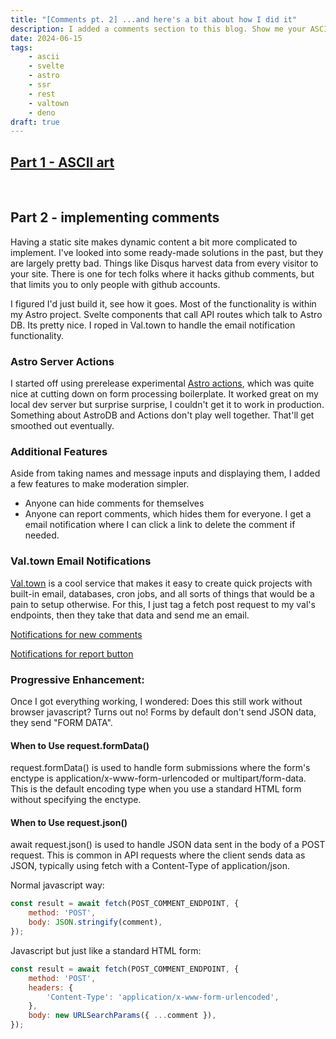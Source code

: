```yaml
---
title: "[Comments pt. 2] ...and here's a bit about how I did it"
description: I added a comments section to this blog. Show me your ASCII art.
date: 2024-06-15
tags:
    - ascii
    - svelte
    - astro
    - ssr
    - rest
    - valtown
    - deno
draft: true
---
```


## [Part 1 - ASCII art](/blog/2024-06-comments)

<br>

## Part 2 - implementing comments

Having a static site makes dynamic content a bit more complicated to implement. I've looked into some ready-made solutions in the past, but they are largely pretty bad. Things like Disqus harvest data from every visitor to your site. There is one for tech folks where it hacks github comments, but that limits you to only people with github accounts.

I figured I'd just build it, see how it goes. Most of the functionality is within my Astro project. Svelte components that call API routes which talk to Astro DB. Its pretty nice. I roped in Val.town to handle the email notification functionality.

### Astro Server Actions

I started off using prerelease experimental [Astro actions](https://astro.build/blog/astro-480/#experimental-astro-actions), which was quite nice at cutting down on form processing boilerplate. It worked great on my local dev server but surprise surprise, I couldn't get it to work in production. Something about AstroDB and Actions don't play well together. That'll get smoothed out eventually.

### Additional Features

Aside from taking names and message inputs and displaying them, I added a few features to make moderation simpler.

-   Anyone can hide comments for themselves
-   Anyone can report comments, which hides them for everyone. I get a email notification where I can click a link to delete the comment if needed.

### Val.town Email Notifications

[Val.town](https://www.val.town/) is a cool service that makes it easy to create quick projects with built-in email, databases, cron jobs, and all sorts of things that would be a pain to setup otherwise. For this, I just tag a fetch post request to my val's endpoints, then they take that data and send me an email.

[Notifications for new comments](https://www.val.town/v/parkerdavis/newCommentNotification)

[Notifications for report button](https://www.val.town/v/parkerdavis/reportCommentNotification)

### Progressive Enhancement:

Once I got everything working, I wondered: Does this still work without browser javascript? Turns out no! Forms by default don't send JSON data, they send "FORM DATA".

#### When to Use request.formData()

request.formData() is used to handle form submissions where the form's enctype is application/x-www-form-urlencoded or multipart/form-data. This is the default encoding type when you use a standard HTML form without specifying the enctype.

#### When to Use request.json()

await request.json() is used to handle JSON data sent in the body of a POST request. This is common in API requests where the client sends data as JSON, typically using fetch with a Content-Type of application/json.

Normal javascript way:

```js
const result = await fetch(POST_COMMENT_ENDPOINT, {
    method: 'POST',
    body: JSON.stringify(comment),
});
```

Javascript but just like a standard HTML form:

```js
const result = await fetch(POST_COMMENT_ENDPOINT, {
    method: 'POST',
    headers: {
        'Content-Type': 'application/x-www-form-urlencoded',
    },
    body: new URLSearchParams({ ...comment }),
});
```
